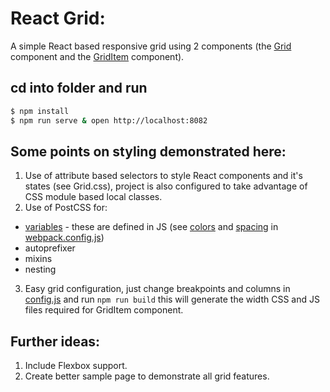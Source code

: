 # React Grid:
A simple React based responsive grid using 2 components (the [Grid](https://github.com/ettysekhon/react-grid/blob/master/src/client/components/Grid.js) component and the [GridItem](https://github.com/ettysekhon/react-grid/blob/master/src/client/components/GridItem.js) component).

## cd into folder and run

```bash
$ npm install
$ npm run serve & open http://localhost:8082
```

## Some points on styling demonstrated here:
1. Use of attribute based selectors to style React components and it's states (see Grid.css), project is also configured to take advantage of CSS module based local classes.
2. Use of PostCSS for:
  *	[variables](https://github.com/postcss/postcss-simple-vars) - these are defined in JS (see [colors](https://github.com/ettysekhon/react-grid/blob/master/src/client/styles/colors.js) and [spacing](https://github.com/ettysekhon/react-grid/blob/master/src/client/styles/spacing.js) in [webpack.config.js](https://github.com/ettysekhon/react-grid/blob/master/webpack.config.js))
  * autoprefixer
  * mixins
  * nesting
3. Easy grid configuration, just change breakpoints and columns in [config.js](https://github.com/ettysekhon/react-grid/blob/master/src/client/config.js) and run `npm run build` this will generate the width CSS and JS files required for GridItem component.

## Further ideas:
1. Include Flexbox support.
2. Create better sample page to demonstrate all grid features.
